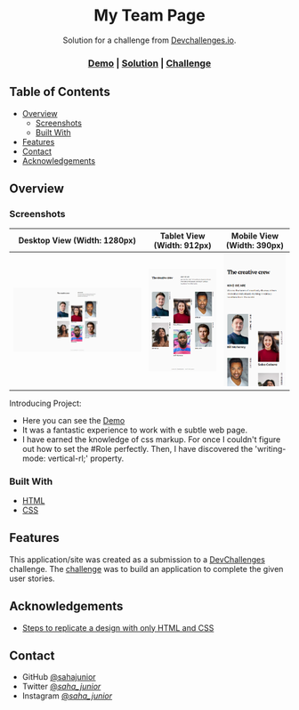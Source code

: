 <!-- Please update value in the {}  -->

<h1 align="center">My Team Page</h1>

<div align="center">
   Solution for a challenge from  <a href="http://devchallenges.io" target="_blank">Devchallenges.io</a>.
</div>

<div align="center">
  <h3>
    <a href="https://{brave-northcutt-c075b5.netlify.app/}">Demo</a>
    <span> | </span>
    <a href="https://{github.com/sahajunior/My-Team-Page}">Solution</a>
    <span> | </span>
    <a href="https://devchallenges.io/solutions/jMdihUCl4OH55bvaxYfu">Challenge</a>
  </h3>
</div>

<!-- TABLE OF CONTENTS -->

## Table of Contents

- [Overview](#overview)
  - [Screenshots](#screenshots)
  - [Built With](#built-with)
- [Features](#features)
- [Contact](#contact)
- [Acknowledgements](#acknowledgements)

<!-- OVERVIEW -->

## Overview

### Screenshots

| Desktop View (Width: 1280px)                               | Tablet View (Width: 912px)                                                             | Mobile View (Width: 390px)                                                                 |
| ---------------------------------------------------------- | -------------------------------------------------------------------------------------- | ------------------------------------------------------------------------------------------ |
| ![Desktop View (1280px)](./Attachments/Desktop%20View.PNG) | ![Surface Pro 7 View (912px)](<./Attachments/Tablet%20View%20(Surface%20Pro%207).PNG>) | ![iPhone 12 Pro View (390px)](<./Attachments/Phone%20View(iPhone%2012%20Pro)%20-%201.PNG>) |

Introducing Project:

- Here you can see the <a href="https://{brave-northcutt-c075b5.netlify.app/}">Demo</a>
- It was a fantastic experience to work with e subtle web page.
- I have earned the knowledge of css markup. For once I couldn't figure out how to set the #Role perfectly. Then, I have discovered the 'writing-mode: vertical-rl;' property.

### Built With

- [HTML](https://html.com/)
- [CSS](https://www.w3.org/Style/CSS/Overview.en.html)

## Features

This application/site was created as a submission to a [DevChallenges](https://devchallenges.io/challenges) challenge. The [challenge](https://devchallenges.io/challenges/hhmesazsqgKXrTkYkt0U) was to build an application to complete the given user stories.

## Acknowledgements

- [Steps to replicate a design with only HTML and CSS](https://devchallenges-blogs.web.app/how-to-replicate-design/)

## Contact

- GitHub [@sahajunior](https://{github.com/sahajunior})
- Twitter [@_saha_junior_](https://{twitter.com/_saha_junior_})
- Instagram [@_saha_junior_](https://{instagram.com/_saha_junior_/})
